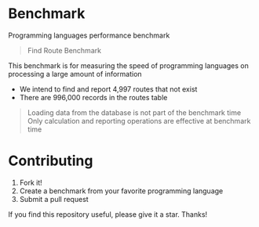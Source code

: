 # Benchmark
Programming languages performance benchmark


> Find Route Benchmark

This benchmark is for measuring the speed of programming languages on processing a large amount of information

- We intend to find and report 4,997 routes that not exist
- There are 996,000 records in the routes table

> Loading data from the database is not part of the benchmark time
> Only calculation and reporting operations are effective at benchmark time

# Contributing

1. Fork it!
2. Create a benchmark from your favorite programming language 
3. Submit a pull request

If you find this repository useful, please give it a star. Thanks!